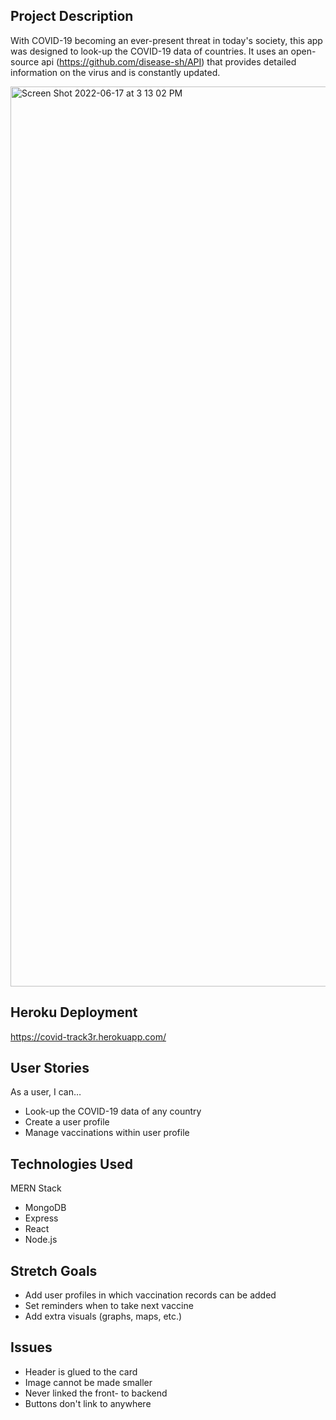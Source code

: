 ## Project Description 
With COVID-19 becoming an ever-present threat in today's society, this app was designed to look-up the COVID-19 data of countries. It uses an open-source api (https://github.com/disease-sh/API) that provides detailed information on the virus and is constantly updated.


<img width="1440" alt="Screen Shot 2022-06-17 at 3 13 02 PM" src="https://user-images.githubusercontent.com/101396061/174396201-04ea6867-5141-4ede-90af-401d23a66696.png">



## Heroku Deployment
https://covid-track3r.herokuapp.com/

## User Stories
As a user, I can…
- Look-up the COVID-19 data of any country
- Create a user profile
- Manage vaccinations within user profile

## Technologies Used
MERN Stack
- MongoDB
- Express
- React
- Node.js

## Stretch Goals
- Add user profiles in which vaccination records can be added
- Set reminders when to take next vaccine
- Add extra visuals (graphs, maps, etc.) 

## Issues 
- Header is glued to the card
- Image cannot be made smaller
- Never linked the front- to backend
- Buttons don't link to anywhere
